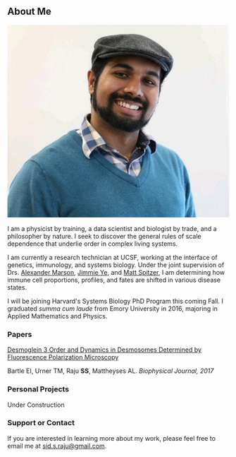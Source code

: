 ## About Me
![profile_pic2019](https://github.com/sraju1/sraju1.github.io/blob/master/Images/profilephoto2019.png)

I am a physicist by training, a data scientist and biologist by trade, and a philosopher by nature. I seek to discover the general rules of scale dependence that underlie order in complex living systems.

I am currently a research technician at UCSF, working at the interface of genetics, immunology, and systems biology. Under the joint supervision of Drs. [Alexander Marson](https://marsonlab.ucsf.edu/), [Jimmie Ye](https://bms.ucsf.edu/people/jimmie-ye-phd), and [Matt Spitzer](https://spitzerlab.ucsf.edu/home), I am determining how immune cell proportions, profiles, and fates are shifted in various disease states. 

I will be joining Harvard's Systems Biology PhD Program this coming Fall. I graduated *summa cum laude* from Emory University in 2016, majoring in Applied Mathematics and Physics. 

### Papers
[Desmoglein 3 Order and Dynamics in Desmosomes Determined by Fluorescence Polarization Microscopy](https://www.ncbi.nlm.nih.gov/pubmed/29212005)

Bartle EI, Urner TM, Raju **SS**, Mattheyses AL. *Biophysical Journal, 2017*

### Personal Projects
Under Construction

### Support or Contact

If you are interested in learning more about my work, please feel free to email me at sid.s.raju@gmail.com. 
